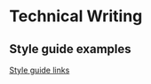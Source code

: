 # Technical Writing #

## Style guide examples ##

[Style guide links](style-guide-examples/examples-of-styleguides.md)
